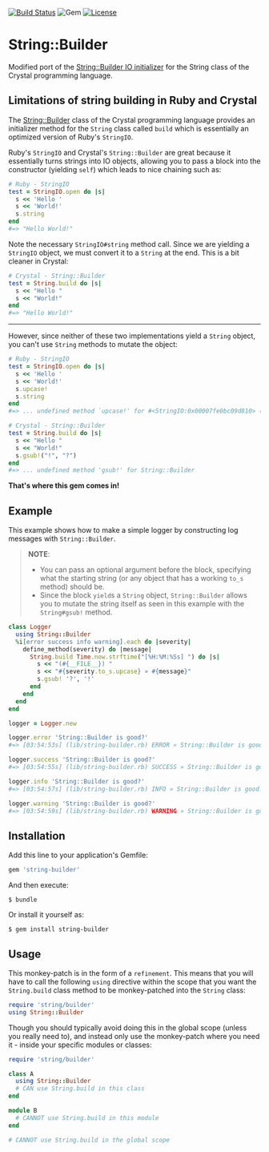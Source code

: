 [![Build Status](https://travis-ci.org/eonu/string-builder.svg?branch=master)](https://travis-ci.org/eonu/string-builder)
![Gem](https://img.shields.io/gem/v/string-builder.svg)
[![License](https://img.shields.io/github/license/eonu/string-builder.svg)](https://github.com/eonu/string-builder/blob/master/LICENSE)

# String::Builder

Modified port of the [String::Builder IO initializer](https://crystal-lang.org/api/0.20.3/String/Builder.html#build%28capacity%3AInt%3D64%2C%26block%29%3AString-class-method) for the String class of the Crystal programming language.

## Limitations of string building in Ruby and Crystal

The [String::Builder](https://crystal-lang.org/api/0.20.3/String/Builder.html) class of the Crystal programming language provides an initializer method for the `String` class called `build` which is essentially an optimized version of Ruby's `StringIO`.

Ruby's `StringIO` and Crystal's `String::Builder` are great because it essentially turns strings into IO objects, allowing you to pass a block into the constructor (yielding `self`) which leads to nice chaining such as:

```ruby
# Ruby - StringIO
test = StringIO.open do |s|
  s << 'Hello '
  s << 'World!'
  s.string
end
#=> "Hello World!"
```

Note the necessary `StringIO#string` method call. Since we are yielding a `StringIO` object, we must convert it to a `String` at the end. This is a bit cleaner in Crystal:

```ruby
# Crystal - String::Builder
test = String.build do |s|
  s << "Hello "
  s << "World!"
end
#=> "Hello World!"
```

---

However, since neither of these two implementations yield a `String` object, you can't use `String` methods to mutate the object:

```ruby
# Ruby - StringIO
test = StringIO.open do |s|
  s << 'Hello '
  s << 'World!'
  s.upcase!
  s.string
end
#=> ... undefined method `upcase!' for #<StringIO:0x00007fe0bc09d810> (NoMethodError)
```

```ruby
# Crystal - String::Builder
test = String.build do |s|
  s << "Hello "
  s << "World!"
  s.gsub!("!", "?")
end
#=> ... undefined method 'gsub!' for String::Builder
```

**That's where this gem comes in!**

## Example

This example shows how to make a simple logger by constructing log messages with `String::Builder`.

> **NOTE**:
> - You can pass an optional argument before the block, specifying what the starting string (or any object that has a working `to_s` method) should be.
> - Since the block `yield`s a `String` object, `String::Builder` allows you to mutate the string itself as seen in this example with the `String#gsub!` method.

```ruby
class Logger
  using String::Builder
  %i[error success info warning].each do |severity|
    define_method(severity) do |message|
      String.build Time.now.strftime("[%H:%M:%Ss] ") do |s|
        s << "(#{__FILE__}) "
        s << "#{severity.to_s.upcase} » #{message}"
        s.gsub! '?', '!'
      end
    end
  end
end

logger = Logger.new

logger.error 'String::Builder is good?'
#=> [03:54:53s] (lib/string-builder.rb) ERROR » String::Builder is good!

logger.success 'String::Builder is good?'
#=> [03:54:55s] (lib/string-builder.rb) SUCCESS » String::Builder is good!

logger.info 'String::Builder is good?'
#=> [03:54:57s] (lib/string-builder.rb) INFO » String::Builder is good!

logger.warning 'String::Builder is good?'
#=> [03:54:59s] (lib/string-builder.rb) WARNING » String::Builder is good!
```

## Installation

Add this line to your application's Gemfile:

```ruby
gem 'string-builder'
```

And then execute:

    $ bundle

Or install it yourself as:

    $ gem install string-builder

## Usage

This monkey-patch is in the form of a `refinement`. This means that you will have to call the following `using` directive within the scope that you want the `String.build` class method to be monkey-patched into the `String` class:

```ruby
require 'string/builder'
using String::Builder
```

Though you should typically avoid doing this in the global scope (unless you really need to), and instead only use the monkey-patch where you need it - inside your specific modules or classes:

```ruby
require 'string/builder'

class A
  using String::Builder
  # CAN use String.build in this class
end

module B
  # CANNOT use String.build in this module
end

# CANNOT use String.build in the global scope
```